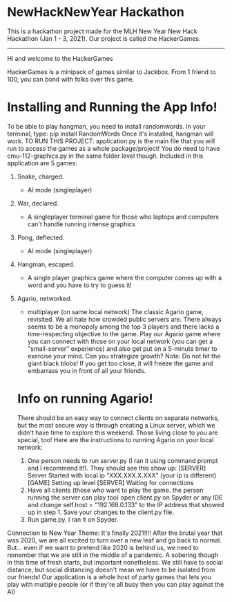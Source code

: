 # NewHackNewYear Hackathon
This is a hackathon project made for the MLH New Year New Hack Hackathon (Jan 1 - 3, 2021). Our project is called the HackerGames.

---

Hi and welcome to the HackerGames 

HackerGames is a minipack of games similar to Jackbox. From 1 friend to 100, you 
can bond with folks over this game. 
# Installing and Running the App Info!
To be able to play hangman, you need to install randomwords. In your terminal,
type: pip install RandomWords
Once it's installed, hangman will work. 
TO RUN THIS PROJECT: application.py is the main file that you will run to access
the games as a whole package/project! You do need to have cmu-112-graphics.py in 
the same folder level though. 
Included in this application are 5 games:
1. Snake, charged.
    - AI mode (singleplayer)
2. War, declared.
    - A singleplayer terminal game for those who laptops and computers can't
    handle running intense graphics
3. Pong, deflected.
    - AI mode (singleplayer)
4. Hangman, escaped.
    - A single player graphics game where the computer comes up with a word and 
    you have to try to guess it! 
5. Agario, networked.
    - multiplayer (on same local network)
    The classic Agario game, revisited. We all hate how crowded public servers are.
    There always seems to be a monopoly among the top 3 players and there lacks a time-respecting objective to the game. 
    Play our Agario game where you can connect with those on your local network (you can get a "small-server" experience) and also get put on a 5-minute timer to exercise your mind.
    Can you strategize growth? Note: Do not hit the giant black blobs! If you get too close, it will freeze the game and embarrass you in front of all your friends.  
    
    # Info on running Agario!
    There should be an easy way to connect clients on separate networks, but the most secure way is through creating a Linux server, which we didn't have time to explore this weekend. 
    Those living close to you are special, too! Here are the instructions to running Agario on your local network:
    1. One person needs to run server.py (I ran it using command prompt and I recommend it!). 
    They should see this show up:
    [SERVER] Server Started with local ip "XXX.XXX.X.XXX" (your ip is different)
    [GAME] Setting up level
    [SERVER] Waiting for connections
    2. Have all clients (those who want to play the game. the person running the server can play too) open client.py on Spyder or any IDE and change self.host = "192.168.0.133" to the IP address that showed up in step 1. Save your changes to the client.py file.
    3. Run game.py. I ran it on Spyder. 
    
Connection to New Year Theme: 
    It's finally 2021!!!! After the brutal year that was 2020, we are all 
    excited to turn over a new leaf and go back to normal. But... even if we
    want to pretend like 2020 is behind us, we need to remember that we are 
    still in the middle of a pandemic. A sobering though in this time of fresh
    starts, but important nonetheless. We still have to social distance, but
    social distancing doesn't mean we have to be isolated from our friends! Our 
    application is a whole host of party games that lets you play with multiple
    people (or if they're all busy then you can play against the AI)
